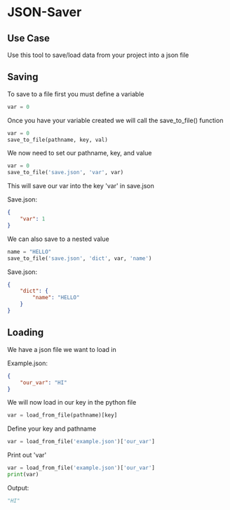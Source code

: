 # JSON-Saver

## Use Case
Use this tool to save/load data from your project into a json file

## Saving
To save to a file first you must define a variable
```py
var = 0 
```
Once you have your variable created we will call the save_to_file() function

```py
var = 0
save_to_file(pathname, key, val)
```
We now need to set our pathname, key, and value
```py
var = 0
save_to_file('save.json', 'var', var)
```
This will save our var into the key 'var' in save.json

Save.json:
```json
{
    "var": 1
}
```
We can also save to a nested value
```py
name = "HELLO"
save_to_file('save.json', 'dict', var, 'name')
```

Save.json:
```json
{
    "dict": {
        "name": "HELLO"
    }
}
```
## Loading
We have a json file we want to load in

Example.json:
```json
{
    "our_var": "HI"
}
```

We will now load in our key in the python file

```py
var = load_from_file(pathname)[key]
```

Define your key and pathname

```py
var = load_from_file('example.json')['our_var']
```

Print out 'var'
```py
var = load_from_file('example.json')['our_var']
print(var)
```

Output:
```py
"HI"
```
